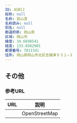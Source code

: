 ```yaml
---
ID: ASBlJ
総称: null
名称: 岩山宮
名称読み: null
別名: null
都道府県: 岡山県
区域: 岡山市
緯度: 34.6698541
経度: 133.8502905
郵便番号: 7011341
住所: 岡山県岡山市北区吉備津９３１−３
---
```


## その他

### 参考URL

| URL | 説明          |
| --- | ------------- |
|     | OpenStreetMap |
